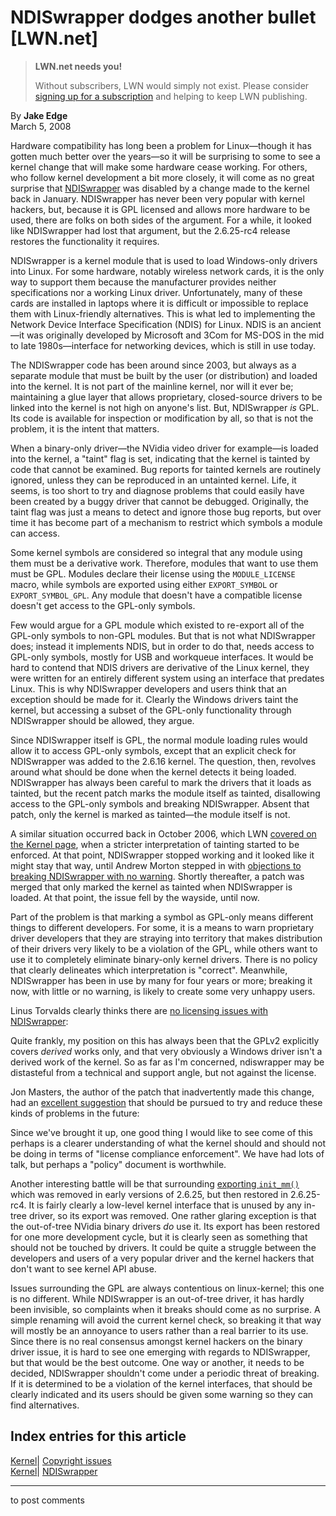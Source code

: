 # NDISwrapper dodges another bullet [LWN.net]

> **LWN.net needs you!**
> 
> Without subscribers, LWN would simply not exist. Please consider [signing up for a subscription](/Promo/nst-nag2/subscribe) and helping to keep LWN publishing. 

By **Jake Edge**  
March 5, 2008 

Hardware compatibility has long been a problem for Linux—though it has gotten much better over the years—so it will be surprising to some to see a kernel change that will make some hardware cease working. For others, who follow kernel development a bit more closely, it will come as no great surprise that [NDISwrapper](http://ndiswrapper.sourceforge.net/) was disabled by a change made to the kernel back in January. NDISwrapper has never been very popular with kernel hackers, but, because it is GPL licensed and allows more hardware to be used, there are folks on both sides of the argument. For a while, it looked like NDISwrapper had lost that argument, but the 2.6.25-rc4 release restores the functionality it requires. 

NDISwrapper is a kernel module that is used to load Windows-only drivers into Linux. For some hardware, notably wireless network cards, it is the only way to support them because the manufacturer provides neither specifications nor a working Linux driver. Unfortunately, many of these cards are installed in laptops where it is difficult or impossible to replace them with Linux-friendly alternatives. This is what led to implementing the Network Device Interface Specification (NDIS) for Linux. NDIS is an ancient—it was originally developed by Microsoft and 3Com for MS-DOS in the mid to late 1980s—interface for networking devices, which is still in use today. 

The NDISwrapper code has been around since 2003, but always as a separate module that must be built by the user (or distribution) and loaded into the kernel. It is not part of the mainline kernel, nor will it ever be; maintaining a glue layer that allows proprietary, closed-source drivers to be linked into the kernel is not high on anyone's list. But, NDISwrapper _is_ GPL. Its code is available for inspection or modification by all, so that is not the problem, it is the intent that matters. 

When a binary-only driver—the NVidia video driver for example—is loaded into the kernel, a "taint" flag is set, indicating that the kernel is tainted by code that cannot be examined. Bug reports for tainted kernels are routinely ignored, unless they can be reproduced in an untainted kernel. Life, it seems, is too short to try and diagnose problems that could easily have been created by a buggy driver that cannot be debugged. Originally, the taint flag was just a means to detect and ignore those bug reports, but over time it has become part of a mechanism to restrict which symbols a module can access. 

Some kernel symbols are considered so integral that any module using them must be a derivative work. Therefore, modules that want to use them must be GPL. Modules declare their license using the `MODULE_LICENSE` macro, while symbols are exported using either `EXPORT_SYMBOL` or `EXPORT_SYMBOL_GPL`. Any module that doesn't have a compatible license doesn't get access to the GPL-only symbols. 

Few would argue for a GPL module which existed to re-export all of the GPL-only symbols to non-GPL modules. But that is not what NDISwrapper does; instead it implements NDIS, but in order to do that, needs access to GPL-only symbols, mostly for USB and workqueue interfaces. It would be hard to contend that NDIS drivers are derivative of the Linux kernel, they were written for an entirely different system using an interface that predates Linux. This is why NDISwrapper developers and users think that an exception should be made for it. Clearly the Windows drivers taint the kernel, but accessing a subset of the GPL-only functionality through NDISwrapper should be allowed, they argue. 

Since NDISwrapper itself is GPL, the normal module loading rules would allow it to access GPL-only symbols, except that an explicit check for NDISwrapper was added to the 2.6.16 kernel. The question, then, revolves around what should be done when the kernel detects it being loaded. NDISwrapper has always been careful to mark the drivers that it loads as tainted, but the recent patch marks the module itself as tainted, disallowing access to the GPL-only symbols and breaking NDISwrapper. Absent that patch, only the kernel is marked as tainted—the module itself is not. 

A similar situation occurred back in October 2006, which LWN [covered on the Kernel page](http://lwn.net/Articles/205644/), when a stricter interpretation of tainting started to be enforced. At that point, NDISwrapper stopped working and it looked like it might stay that way, until Andrew Morton stepped in with [objections to breaking NDISwrapper with no warning](http://article.gmane.org/gmane.linux.kernel/460618). Shortly thereafter, a patch was merged that only marked the kernel as tainted when NDISwrapper is loaded. At that point, the issue fell by the wayside, until now. 

Part of the problem is that marking a symbol as GPL-only means different things to different developers. For some, it is a means to warn proprietary driver developers that they are straying into territory that makes distribution of their drivers very likely to be a violation of the GPL, while others want to use it to completely eliminate binary-only kernel drivers. There is no policy that clearly delineates which interpretation is "correct". Meanwhile, NDISwrapper has been in use by many for four years or more; breaking it now, with little or no warning, is likely to create some very unhappy users. 

Linus Torvalds clearly thinks there are [no licensing issues with NDISwrapper](/Articles/271789/): 

Quite frankly, my position on this has always been that the GPLv2 explicitly covers _derived_ works only, and that very obviously a Windows driver isn't a derived work of the kernel. So as far as I'm concerned, ndiswrapper may be distasteful from a technical and support angle, but not against the license. 

Jon Masters, the author of the patch that inadvertently made this change, had an [excellent suggestion](/Articles/271791/) that should be pursued to try and reduce these kinds of problems in the future: 

Since we've brought it up, one good thing I would like to see come of this perhaps is a clearer understanding of what the kernel should and should not be doing in terms of "license compliance enforcement". We have had lots of talk, but perhaps a "policy" document is worthwhile. 

Another interesting battle will be that surrounding [exporting `init_mm()`](http://article.gmane.org/gmane.linux.kernel/646638) which was removed in early versions of 2.6.25, but then restored in 2.6.25-rc4. It is fairly clearly a low-level kernel interface that is unused by any in-tree driver, so its export was removed. One rather glaring exception is that the out-of-tree NVidia binary drivers _do_ use it. Its export has been restored for one more development cycle, but it is clearly seen as something that should not be touched by drivers. It could be quite a struggle between the developers and users of a very popular driver and the kernel hackers that don't want to see kernel API abuse. 

Issues surrounding the GPL are always contentious on linux-kernel; this one is no different. While NDISwrapper is an out-of-tree driver, it has hardly been invisible, so complaints when it breaks should come as no surprise. A simple renaming will avoid the current kernel check, so breaking it that way will mostly be an annoyance to users rather than a real barrier to its use. Since there is no real consensus amongst kernel hackers on the binary driver issue, it is hard to see one emerging with regards to NDISwrapper, but that would be the best outcome. One way or another, it needs to be decided, NDISwrapper shouldn't come under a periodic threat of breaking. If it is determined to be a violation of the kernel interfaces, that should be clearly indicated and its users should be given some warning so they can find alternatives. 

  
Index entries for this article  
---  
[Kernel](/Kernel/Index)| [Copyright issues](/Kernel/Index#Copyright_issues)  
[Kernel](/Kernel/Index)| [NDISwrapper](/Kernel/Index#NDISwrapper)  
  


* * *

to post comments 
